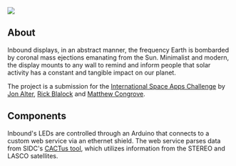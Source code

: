 ![](https://raw.github.com/mcongrove/Inbound/master/inbound.png)

About
-----

Inbound displays, in an abstract manner, the frequency Earth is bombarded by coronal mass ejections emanating from the Sun. Minimalist and modern, the display mounts to any wall to remind and inform people that solar activity has a constant and tangible impact on our planet.

The project is a submission for the [International Space Apps Challenge](http://spaceappschallenge.com) by [Jon Alter](https://github.com/jalter), [Rick Blalock](https://github.com/rblalock) and [Matthew Congrove](https://github.com/mcongrove).

Components
----------

Inbound's LEDs are controlled through an Arduino that connects to a custom web service via an ethernet shield. The web service parses data from SIDC's [CACTus tool](http://www.sidc.oma.be/cactus/), which utilizes information from the STEREO and LASCO satellites.
